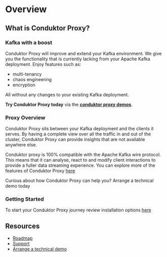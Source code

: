 # Overview

## What is Conduktor Proxy?

### Kafka with a boost

Conduktor Proxy will improve and extend your Kafka environment. We give you the functionality that is currently lacking from your Apache Kafka deployment. Enjoy features such as:
  * multi-tenancy
  * chaos engineering
  * encryption

All without any changes to your existing Kafka deployment.

**Try Conduktor Proxy today** via the **[conduktor proxy demos](https://github.com/conduktor/conduktor-proxy-demos)**.

### Proxy Overview

Conduktor Proxy sits between your Kafka deployment and the clients it serves. By having a complete view over all the traffic in and out of the cluster, Conduktor Proxy can provide insights that are not available anywhere else.

Conduktor proxy is 100% compatible with the Apache Kafka wire protocol. This means that it can analyse, react to and modify client interactions to provide a fuller data streaming experience. You can explore more of the features of Conduktor Proxy [here](./features/features.md)

Curious about how Conduktor Proxy can help you? Arrange a technical demo today

### Getting Started

To start your Conduktor Proxy journey review installation options [here](./installation/installation.md)

## Resources

- [Roadmap](https://product.conduktor.help)
- [Support](https://www.conduktor.io/contact/support)
- [Arrange a technical demo](https://www.conduktor.io/contact/demo)
